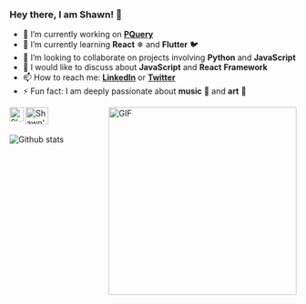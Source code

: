 ### Hey there, I am Shawn! 👋

- 🔭 I’m currently working on **[PQuery](https://github.com/Shawn1912/PQuery)**
- 🌱 I’m currently learning **React** ❄ and **Flutter** :bird:
- 👯 I’m looking to collaborate on projects involving **Python** and **JavaScript**
- 💬 I would like to discuss about **JavaScript** and **React** **Framework**
- 📫 How to reach me: **[LinkedIn](https://linkedin.com/in/shawnlouis)** or **[Twitter](https://twitter.com/ShaLo1912)**
- ⚡ Fun fact: I am deeply passionate about **music** 🎵 and **art** :art:


<img align="right" alt="GIF"  width="330px" src="https://media.giphy.com/media/SWoSkN6DxTszqIKEqv/giphy.gif" />
   <a href="https://www.linkedin.com/in/shawnlouis/">
  <img align="left" alt="Shawn's LinkedIn" width="25px" height="25px" src="https://cdn.jsdelivr.net/npm/simple-icons@v3/icons/linkedin.svg" />
</a>

 <a href="www.youtube.com/channel/UCvyHTx6TPnUlqBK8kq4-SNw">
  <img align="left" alt="Shawn's YouTube" width="40px" height="30px" src="https://img.favpng.com/18/7/22/scalable-vector-graphics-social-media-youtube-logo-png-favpng-X24i5zHCJkRER9Uik7KY0htRs.jpg" />
</a>
</br>

<br/>

![Github stats](https://github-readme-stats.vercel.app/api?username=Shawn1912&show_icons=true&hide_border=false)


<!-- Dark Theme -->
<!--title_color=fff&icon_color=f9f9f9&text_color=9f9f9f&bg_color=151515 -->
